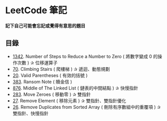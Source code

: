 # LeetCode 筆記

#### 記下自己可能會忘記或覺得有意思的題目

## 目錄

* [1342](1342.md). Number of Steps to Reduce a Number to Zero ( 將數字變成 0 的操作次數 ) ✰ 位移運算子
* [70](70.md). Climbing Stairs ( 爬樓梯 ) ✰ 遞迴、動態規劃
* [20](20.md). Valid Parentheses ( 有效的括號 )
* [383](383.md). Ransom Note ( 贖金信 )
* [876](876.md). Middle of The Linked List ( 鏈表的中間結點 ) ✰ 快慢指針
* [283](283.md). Move Zeroes ( 移動零 ) ✰ 雙指針
* [27](27.md). Remove Element ( 移除元素 ) ✰ 雙指針、雙指針優化
* [26](26.md). Remove Duplicates from Sorted Array ( 刪除有序數組中的重覆項 ) ✰ 雙指針、快慢指針
